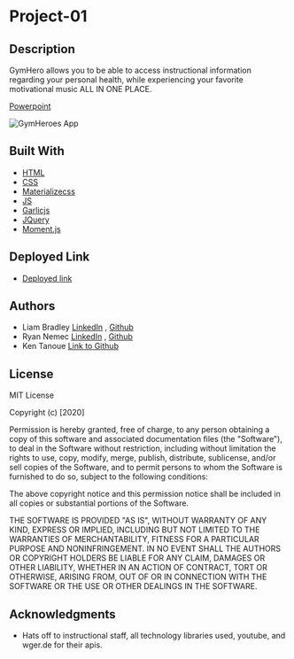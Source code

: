 # Project-01

## Description

GymHero allows you to be able to access instructional information regarding your personal health, while experiencing your favorite motivational music ALL IN ONE PLACE.


[Powerpoint](https://docs.google.com/presentation/d/1LgcV0dyEc30VsZ692Io8EO8KMkb2pHzglrWWUfJTVV0/edit?ts=5f776859#slide=id.g9d87b3407a_0_31)



![GymHeroes App](https://github.com/kent28808/Project-01/blob/master/Screenshots/homepage.png)


## Built With

* [HTML](https://developer.mozilla.org/en-US/docs/Web/HTML)
* [CSS](https://www.w3schools.com/css/)
* [Materializecss](https://materializecss.com/)
* [JS](https://www.w3schools.com/js/)
* [Garlicjs](https://garlicjs.org/#usage)
* [JQuery](https://www.jquery.com)
* [Moment.js](https://www.momentjs.com)


## Deployed Link

* [Deployed link](https://kent28808.github.io/Project-01/)


## Authors

* Liam Bradley [LinkedIn](https://www.linkedin.com/in/liam-bradley-49492670/) , [Github](https://github.com/Liamhbradley11)
* Ryan Nemec [LinkedIn](https://www.linkedin.com/in/ryan-nemec-5a6b3a66/) , [Github](github.com/perfectoment)
* Ken Tanoue [Link to Github](https://github.com/kent28808/)

## License

MIT License

Copyright (c) [2020] 

Permission is hereby granted, free of charge, to any person obtaining a copy
of this software and associated documentation files (the "Software"), to deal
in the Software without restriction, including without limitation the rights
to use, copy, modify, merge, publish, distribute, sublicense, and/or sell
copies of the Software, and to permit persons to whom the Software is
furnished to do so, subject to the following conditions:

The above copyright notice and this permission notice shall be included in all
copies or substantial portions of the Software.

THE SOFTWARE IS PROVIDED "AS IS", WITHOUT WARRANTY OF ANY KIND, EXPRESS OR
IMPLIED, INCLUDING BUT NOT LIMITED TO THE WARRANTIES OF MERCHANTABILITY,
FITNESS FOR A PARTICULAR PURPOSE AND NONINFRINGEMENT. IN NO EVENT SHALL THE
AUTHORS OR COPYRIGHT HOLDERS BE LIABLE FOR ANY CLAIM, DAMAGES OR OTHER
LIABILITY, WHETHER IN AN ACTION OF CONTRACT, TORT OR OTHERWISE, ARISING FROM,
OUT OF OR IN CONNECTION WITH THE SOFTWARE OR THE USE OR OTHER DEALINGS IN THE
SOFTWARE.

## Acknowledgments

* Hats off to instructional staff, all technology libraries used, youtube, and wger.de for their apis. 
